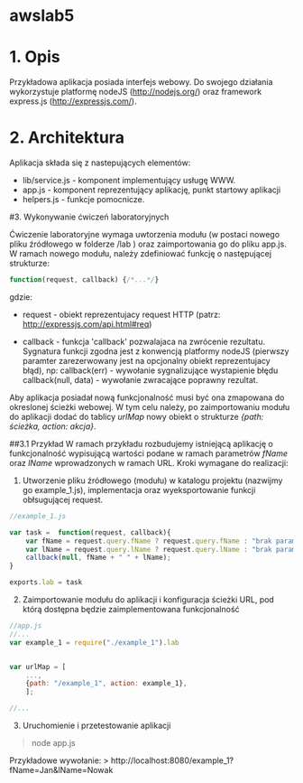 awslab5
======

# 1. Opis


Przykładowa aplikacja posiada interfejs webowy. Do swojego działania wykorzystuje platformę nodeJS (http://nodejs.org/) oraz framework express.js (http://expressjs.com/).

# 2. Architektura


Aplikacja składa się z nastepujących elementów:
* lib/service.js - komponent implementujący usługę WWW.
* app.js - komponent reprezentujący aplikację, punkt startowy aplikacji
* helpers.js - funkcje pomocnicze.


#3. Wykonywanie ćwiczeń laboratoryjnych

Ćwiczenie laboratoryjne wymaga uwtorzenia modułu (w postaci nowego pliku źródłowego w folderze /lab ) oraz zaimportowania go do pliku app.js. W ramach nowego modułu, należy zdefiniować funkcję o następującej strukturze:

```JavaScript
function(request, callback) {/*...*/}
```

gdzie:

* request - obiekt reprezentujacy request HTTP (patrz: http://expressjs.com/api.html#req)

* callback - funkcja 'callback' pozwalajaca na zwrócenie rezultatu. Sygnatura funkcji zgodna jest z konwencją platformy nodeJS (pierwszy paramter zarezerwowany jest na opcjonalny obiekt reprezentujacy błąd), np: callback(err) - wywołanie sygnalizujące wystapienie błędu callback(null, data) - wywołanie zwracające poprawny rezultat.

Aby aplikacja posiadał nową funkcjonalność musi być ona zmapowana do okreslonej ścieżki webowej. W tym celu należy, po zaimportowaniu modułu do aplikacji dodać do tablicy *urlMap* nowy obiekt o strukturze *{path: ścieżka, action: akcja}*. 

##3.1 Przykład
W ramach przykładu rozbudujemy istniejącą aplikację o funkcjonalność wypisującą wartości podane w ramach parametrów *fName* oraz *lName* wprowadzonych w ramach URL. Kroki wymagane do realizacji:

1. Utworzenie pliku źródłowego (modułu) w katalogu projektu (nazwijmy go example_1.js), implementacja oraz wyeksportowanie funkcji obłsugującej request.


```JavaScript
//example_1.js

var task =  function(request, callback){
	var fName = request.query.fName ? request.query.fName : "brak parametru fName";
	var lName = request.query.lName ? request.query.lName : "brak parametru lName";
	callback(null, fName + " " + lName);
}

exports.lab = task

````

2. Zaimportowanie modułu do aplikacji i konfiguracja ścieżki URL, pod którą dostępna będzie zaimplementowana funkcjonalność

```JavaScript
//app.js
//...
var example_1 = require("./example_1").lab


var urlMap = [
	...,	 
	{path: "/example_1", action: example_1}, 
	];

//...
````

3. Uruchomienie i przetestowanie aplikacji

> node app.js

Przykładowe wywołanie: > http://localhost:8080/example_1?fName=Jan&lName=Nowak